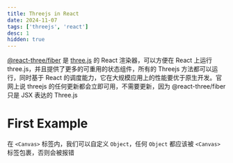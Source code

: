 ```yaml
---
title: Threejs in React
date: 2024-11-07
tags: ['threejs', 'react']
desc: 1
hidden: true
---
```


[@react-three/fiber](https://github.com/pmndrs/react-three-fiber) 是 [three.js](https://github.com/mrdoob/three.js) 的 React 渲染器，可以方便在 React 上运行 three.js，并且提供了更多的可重用的状态组件，所有的 Threejs 方法都可以运行，同时基于 React 的调度能力，它在大规模应用上的性能要优于原生开发。官网上说 threejs 的任何更新都会立即可用，不需要更新，因为 @react-three/fiber 只是 JSX 表达的 Three.js

# First Example

在 `<Canvas>` 标签内，我们可以自定义 `Object`，任何 `Object` 都应该被 `<Canvas>` 标签包裹，否则会被报错

```jsx Playground='three/ThreeFirstScene'

```
